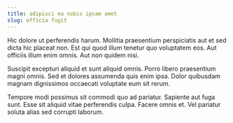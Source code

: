 ```yaml
---
title: adipisci ea nobis ipsam amet
slug: officia fugit
---
```


Hic dolore ut perferendis harum. Mollitia praesentium perspiciatis aut et sed dicta hic placeat non. Est qui quod illum tenetur quo voluptatem eos. Aut officiis illum enim omnis. Aut non quidem nisi.

Suscipit excepturi aliquid et sunt aliquid omnis. Porro libero praesentium magni omnis. Sed et dolores assumenda quis enim ipsa. Dolor quibusdam magnam dignissimos occaecati voluptate eum sit rerum.

Tempore modi possimus sit commodi quo ad pariatur. Sapiente aut fuga sunt. Esse sit aliquid vitae perferendis culpa. Facere omnis et. Vel pariatur soluta alias sed corrupti laborum.
